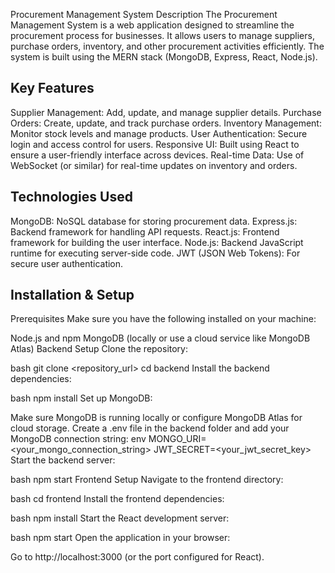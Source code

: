 Procurement Management System
Description
The Procurement Management System is a web application designed to streamline the procurement process for businesses. It allows users to manage suppliers, purchase orders, inventory, and other procurement activities efficiently. The system is built using the MERN stack (MongoDB, Express, React, Node.js).

Key Features
--------------------------------------------
Supplier Management: Add, update, and manage supplier details.
Purchase Orders: Create, update, and track purchase orders.
Inventory Management: Monitor stock levels and manage products.
User Authentication: Secure login and access control for users.
Responsive UI: Built using React to ensure a user-friendly interface across devices.
Real-time Data: Use of WebSocket (or similar) for real-time updates on inventory and orders.


Technologies Used
-------------------------------------
MongoDB: NoSQL database for storing procurement data.
Express.js: Backend framework for handling API requests.
React.js: Frontend framework for building the user interface.
Node.js: Backend JavaScript runtime for executing server-side code.
JWT (JSON Web Tokens): For secure user authentication.


Installation & Setup
--------------------------------------------------
Prerequisites
Make sure you have the following installed on your machine:

Node.js and npm
MongoDB (locally or use a cloud service like MongoDB Atlas)
Backend Setup
Clone the repository:

bash
git clone <repository_url>
cd backend
Install the backend dependencies:

bash
npm install
Set up MongoDB:

Make sure MongoDB is running locally or configure MongoDB Atlas for cloud storage.
Create a .env file in the backend folder and add your MongoDB connection string:
env
MONGO_URI=<your_mongo_connection_string>
JWT_SECRET=<your_jwt_secret_key>
Start the backend server:

bash
npm start
Frontend Setup
Navigate to the frontend directory:

bash
cd frontend
Install the frontend dependencies:

bash
npm install
Start the React development server:

bash
npm start
Open the application in your browser:

Go to http://localhost:3000 (or the port configured for React).

